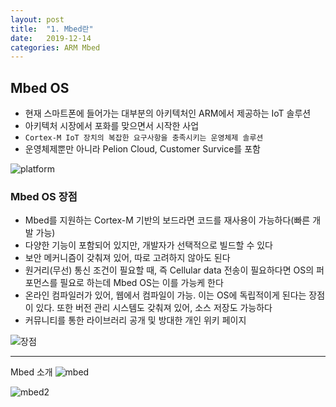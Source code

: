 ```yaml
---
layout: post
title:  "1. Mbed란"
date:   2019-12-14
categories: ARM Mbed
---
```


## Mbed OS
  - 현재 스마트폰에 들어가는 대부분의 아키텍처인 ARM에서 제공하는 IoT 솔루션
  - 아키텍처 시장에서 포화를 맞으면서 시작한 사업
  - `Cortex-M IoT 장치의 복잡한 요구사항을 충족시키는 운영체제 솔루션`
  - 운영체제뿐만 아니라 Pelion Cloud, Customer Survice를 포함

  ![platform](https://drive.google.com/uc?id=1TQxG2_KgP0FBrqfQNl4l3oQyUhsiIy8C)

### Mbed OS 장점
  - Mbed를 지원하는 Cortex-M 기반의 보드라면 코드를 재사용이 가능하다(빠른 개발 가능)
  - 다양한 기능이 포함되어 있지만, 개발자가 선택적으로 빌드할 수 있다
  - 보안 메커니즘이 갖춰져 있어, 따로 고려하지 않아도 된다
  - 원거리(무선) 통신 조건이 필요할 때, 즉 Cellular data 전송이 필요하다면 OS의 퍼포먼스를 필요로 하는데 Mbed OS는 이를 가능케 한다
  - 온라인 컴파일러가 있어, 웹에서 컴파일이 가능. 이는 OS에 독립적이게 된다는 장점이 있다. 또한 버전 관리 시스템도 갖춰져 있어, 소스 저장도 가능하다
  - 커뮤니티를 통한 라이브러리 공개 및 방대한 개인 위키 페이지

  ![장점](https://drive.google.com/uc?id=1Rv2fu4XXkEUIFAiBXFUnNo0z8QdqPXXV)

---
Mbed 소개
![mbed](https://drive.google.com/uc?id=1kQ_eb8KyvLvftEqA9thRrp-6_Afe1DKa)

![mbed2](https://drive.google.com/uc?id=1QmE7a4P8dT6p0jnbi140xYkEAn9qnkuT)

